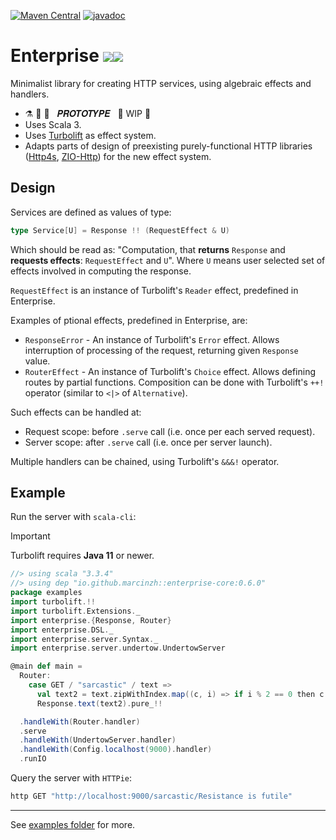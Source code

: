 [![Maven Central](https://maven-badges.herokuapp.com/maven-central/io.github.marcinzh/enterprise-core_3/badge.svg)](https://maven-badges.herokuapp.com/maven-central/io.github.marcinzh/enterprise-core_3)  [![javadoc](https://javadoc.io/badge2/io.github.marcinzh/enterprise-core_3/javadoc.svg)](https://javadoc.io/doc/io.github.marcinzh/enterprise-core_3)

# Enterprise <image style="max-height:1.2em" src="https://github.githubassets.com/images/icons/emoji/unicode/1f680.png"><image style="max-height:1.2em" src="https://github.githubassets.com/images/icons/emoji/unicode/1fa90.png">

Minimalist library for creating HTTP services, using algebraic effects and handlers.

- ⚗️ 🔬 🧪 &nbsp; 𝑷𝑹𝑶𝑻𝑶𝑻𝒀𝑷𝑬 &nbsp;   🚧 WIP 🚧
- Uses Scala 3.
- Uses [Turbolift](https://marcinzh.github.io/turbolift/) as effect system.
- Adapts parts of design of preexisting purely-functional HTTP libraries ([Http4s](https://github.com/http4s/http4s), [ZIO-Http](https://github.com/zio/zio-http)) for the new effect system.


## Design

Services are defined as values of type:
```scala
type Service[U] = Response !! (RequestEffect & U)
````
Which should be read as: "Computation, that **returns** `Response` and **requests effects**: `RequestEffect` and `U`".
Where `U` means user selected set of effects involved in computing the response.

`RequestEffect` is an instance of Turbolift's `Reader` effect, predefined in Enterprise.

Examples of ptional effects, predefined in Enterprise, are:
- `ResponseError` - An instance of Turbolift's `Error` effect. Allows interruption of processing of the request, returning given `Response` value. 
- `RouterEffect` - An instance of Turbolift's `Choice` effect. Allows defining routes by partial functions. Composition can be done with Turbolift's `++!` operator (similar to `<|>` of `Alternative`).

Such effects can be handled at:
- Request scope: before `.serve` call (i.e. once per each served request). 
- Server scope: after `.serve` call (i.e. once per server launch).

Multiple handlers can be chained, using Turbolift's `&&&!` operator.


## Example

Run the server with `scala-cli`:

> [!IMPORTANT]
> Turbolift requires **Java 11** or newer.

```scala
//> using scala "3.3.4"
//> using dep "io.github.marcinzh::enterprise-core:0.6.0"
package examples
import turbolift.!!
import turbolift.Extensions._
import enterprise.{Response, Router}
import enterprise.DSL._
import enterprise.server.Syntax._
import enterprise.server.undertow.UndertowServer

@main def main =
  Router:
    case GET / "sarcastic" / text =>
      val text2 = text.zipWithIndex.map((c, i) => if i % 2 == 0 then c.toLower else c.toUpper).mkString
      Response.text(text2).pure_!!

  .handleWith(Router.handler)
  .serve
  .handleWith(UndertowServer.handler)
  .handleWith(Config.localhost(9000).handler)
  .runIO
```

Query the server with `HTTPie`:

```bash
http GET "http://localhost:9000/sarcastic/Resistance is futile"
```

---

See [examples folder](./modules/examples/src/main/scala/examples/) for more.
